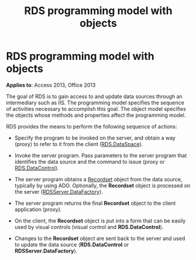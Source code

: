 ﻿---
title: RDS programming model with objects
TOCTitle: RDS programming model with objects
ms:assetid: 207150ec-8eb5-bec5-3059-db37a0e28c19
ms:mtpsurl: https://msdn.microsoft.com/library/JJ248987(v=office.15)
ms:contentKeyID: 48543663
ms.date: 09/18/2015
mtps_version: v=office.15
---

# RDS programming model with objects

**Applies to**: Access 2013, Office 2013

The goal of RDS is to gain access to and update data sources through an intermediary such as IIS. The programming model specifies the sequence of activities necessary to accomplish this goal. The object model specifies the objects whose methods and properties affect the programming model.

RDS provides the means to perform the following sequence of actions:

- Specify the program to be invoked on the server, and obtain a way (proxy) to refer to it from the client ([RDS.DataSpace](dataspace-object-rds.md)).

- Invoke the server program. Pass parameters to the server program that identifies the data source and the command to issue (proxy or [RDS.DataControl](datacontrol-object-rds.md)).

- The server program obtains a [Recordset](recordset-object-ado.md) object from the data source, typically by using ADO. Optionally, the **Recordset** object is processed on the server ([RDSServer.DataFactory](datafactory-object-rdsserver.md)).

- The server program returns the final **Recordset** object to the client application (proxy).

- On the client, the **Recordset** object is put into a form that can be easily used by visual controls (visual control and **RDS.DataControl**).

- Changes to the **Recordset** object are sent back to the server and used to update the data source (**RDS.DataControl** or **RDSServer.DataFactory**).

